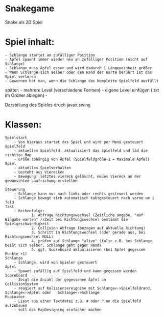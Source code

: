 # Snakegame

Snake als 2D Spiel

# Spiel inhalt: 
	- Schlange startet an zufälliger Position
	- Apfel spawnt immer wieder neu an zufälliger Position (nicht auf Schlange) 
	- Schlange muss Äpfel essen und wird dadurch 1 Längeneinheit größer
	- Wenn Schlange sich selber oder den Rand der Karte berührt ist das Spiel verloren
	- Gewonnen hat man, wenn die Schlange das komplette Spielfeld ausfüllt

später:
	- mehrere Level (verschiedene Formen)
	- eigene Level einfügen (.txt im Ordner ablegen) 
	- 

Darstellung des Spieles druch javax.swing 

# Klassen:
	Spielstart
		- Von hieraus startet das Spiel und wird per Menü gesteuert
	Spielfeld
		- aktuelles Spielfeld, aktualisiert das Spielfeld und läd die richtige Map
		- Größe abhängig von Äpfel (Spielfeldgröße-1 = Maximale Äpfel)
	Spiel
		- aktuelles Spielverhalten
		- besteht aus Vierecken
		- Bewegung: letztes viereck gelöscht, neues Viereck an der gewünschten Laufrichung erstellen
	
	Steuerung
		- Schlange kann nur nach links oder rechts gesteuert werden
		- Schlange bewegt sich automatisch taktgesteuert nach vorne um 1 feld
	Takt	
		- Reihenfolge: 
				1. Abfrage Richtungswechsel (Zeitliche angabe, "auf Eingabe warten" //Zeit bei Richtungswechsel bestimmt die Spielgeschwindigkeit
				2. Collision Abfrage (bezogen auf aktuelle Richtung)
				3. Schritt in Wichtungswechsel (oder gerade aus, bei Richtungswechsel NULL)
				4. prüfen auf Schlange "alive" (false z.B. bei Schlange beißt sich selber, Schlange geht gegen Rand)
				5. ggf. Scoreboard aktualisieren (bei Apfel gegessen Punkte +1) 
	Schlange
		- Schlange, wird von Spieler gesteuert
	Apfel
		- Spawnt zufällig auf Spielfeld und kann gegessen werden
	Scoreboard 
		- Zeigt die Anzahl der gegessenen Äpfel an
	CollisionSystem
		- reagiert auf Kolisionsereignise mit Schlange<->Spielfeldrand, Schlange<->Apfel oder 	Schlange<->Schlange
	MapLoader 
		- Liest aus einer Textdatei z.B. # oder P um die Spielfeld aufzubauen
		- soll das MapDesigning einfacher machen